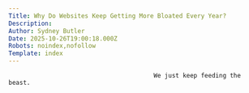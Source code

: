 ```yaml
---
Title: Why Do Websites Keep Getting More Bloated Every Year?
Description: 
Author: Sydney Butler
Date: 2025-10-26T19:00:18.000Z
Robots: noindex,nofollow
Template: index
---
```


                                            We just keep feeding the beast.
                                        